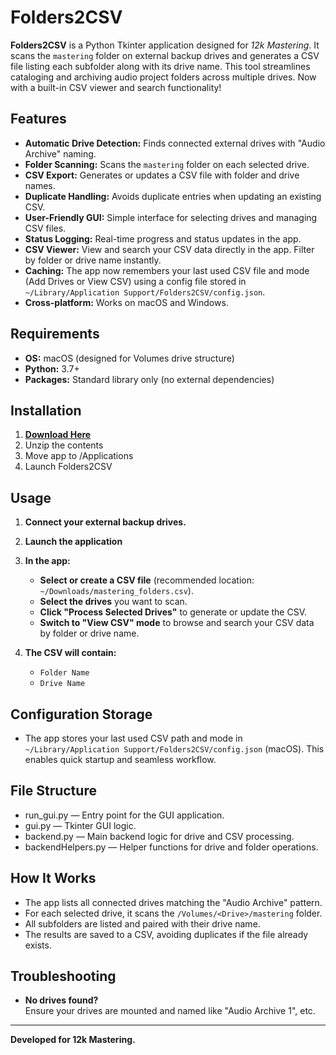 # Folders2CSV

**Folders2CSV** is a Python Tkinter application designed for *12k Mastering*. It scans the `mastering` folder on external backup drives and generates a CSV file listing each subfolder along with its drive name. This tool streamlines cataloging and archiving audio project folders across multiple drives. Now with a built-in CSV viewer and search functionality!

## Features

- **Automatic Drive Detection:** Finds connected external drives with "Audio Archive" naming.
- **Folder Scanning:** Scans the `mastering` folder on each selected drive.
- **CSV Export:** Generates or updates a CSV file with folder and drive names.
- **Duplicate Handling:** Avoids duplicate entries when updating an existing CSV.
- **User-Friendly GUI:** Simple interface for selecting drives and managing CSV files.
- **Status Logging:** Real-time progress and status updates in the app.
- **CSV Viewer:** View and search your CSV data directly in the app. Filter by folder or drive name instantly.
- **Caching:** The app now remembers your last used CSV file and mode (Add Drives or View CSV) using a config file stored in `~/Library/Application Support/Folders2CSV/config.json`.
- **Cross-platform:** Works on macOS and Windows.

## Requirements

- **OS:** macOS (designed for Volumes drive structure)
- **Python:** 3.7+
- **Packages:** Standard library only (no external dependencies)

## Installation

1. [**Download Here**](https://github.com/nickdeupree/Folders2CSV/releases/download/2.0/Folders2CSV.zip)
2. Unzip the contents
3. Move app to /Applications
4. Launch Folders2CSV

## Usage

1. **Connect your external backup drives.**
2. **Launch the application**
3. **In the app:**
   - **Select or create a CSV file** (recommended location: `~/Downloads/mastering_folders.csv`).
   - **Select the drives** you want to scan.
   - **Click "Process Selected Drives"** to generate or update the CSV.
   - **Switch to "View CSV" mode** to browse and search your CSV data by folder or drive name.

4. **The CSV will contain:**
   - `Folder Name`
   - `Drive Name`

## Configuration Storage

- The app stores your last used CSV path and mode in `~/Library/Application Support/Folders2CSV/config.json` (macOS). This enables quick startup and seamless workflow.

## File Structure

- run_gui.py — Entry point for the GUI application.
- gui.py — Tkinter GUI logic.
- backend.py — Main backend logic for drive and CSV processing.
- backendHelpers.py — Helper functions for drive and folder operations.

## How It Works

- The app lists all connected drives matching the "Audio Archive" pattern.
- For each selected drive, it scans the `/Volumes/<Drive>/mastering` folder.
- All subfolders are listed and paired with their drive name.
- The results are saved to a CSV, avoiding duplicates if the file already exists.

## Troubleshooting

- **No drives found?**  
  Ensure your drives are mounted and named like "Audio Archive 1", etc.

---

**Developed for 12k Mastering.**